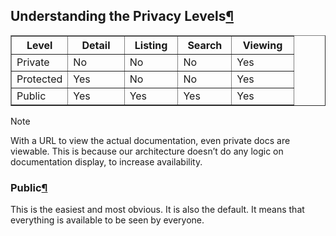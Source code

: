 ## Understanding the Privacy Levels[¶](#understanding-the-privacy-levels "Permalink to this headline")

<div class="wy-table-responsive">

<table class="docutils" border="1"><colgroup><col width="20%"> <col width="20%"> <col width="19%"> <col width="19%"> <col width="22%"></colgroup> 

<thead valign="bottom">

<tr class="row-odd">

<th class="head">Level</th>

<th class="head">Detail</th>

<th class="head">Listing</th>

<th class="head">Search</th>

<th class="head">Viewing</th>

</tr>

</thead>

<tbody valign="top">

<tr class="row-even">

<td>Private</td>

<td>No</td>

<td>No</td>

<td>No</td>

<td>Yes</td>

</tr>

<tr class="row-odd">

<td>Protected</td>

<td>Yes</td>

<td>No</td>

<td>No</td>

<td>Yes</td>

</tr>

<tr class="row-even">

<td>Public</td>

<td>Yes</td>

<td>Yes</td>

<td>Yes</td>

<td>Yes</td>

</tr>

</tbody>

</table>

</div>

<div class="admonition note">

Note

With a URL to view the actual documentation, even private docs are viewable. This is because our architecture doesn’t do any logic on documentation display, to increase availability.

</div>

<div class="section" id="public">

### Public[¶](#public "Permalink to this headline")

This is the easiest and most obvious. It is also the default. It means that everything is available to be seen by everyone.
